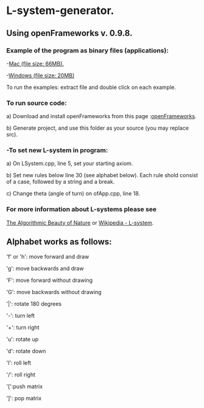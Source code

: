 # L-system-generator.

## Using openFrameworks v. 0.9.8. 

### Example of the program as binary files (applications):

  -[Mac (file size: 66MB).](http://irvingangulo.com/assets/l-system-generator-examples/examples-mac-l-system-generator.zip)

  -[Windows (file size: 20MB)](http://irvingangulo.com/assets/l-system-generator-examples/exmples-windows-l-system-generator.zip)

To run the examples: extract file and double click on each example.


### To run source code: 

a) Download and install openFrameworks from this page :[openFrameworks](http://openframeworks.cc/download/).

b) Generate project, and use this folder as your source (you may replace src).

### -To set new L-system in program:

a) On LSystem.cpp, line 5, set your starting axiom.

b) Set new rules below line 30 (see alphabet below). Each rule shold consist of a case, followed by a string and a break.

c) Change theta (angle of turn) on ofApp.cpp, line 18.

### For more information about L-systems please see

[The Algorithmic Beauty of Nature](http://algorithmicbotany.org/papers/abop/abop.pdf) or [Wikipedia - L-system](https://en.wikipedia.org/wiki/L-system). 



## Alphabet works as follows:

'f' or 'h': move forward and draw

'g': move backwards and draw

'F': move forward without drawing

'G': move backwards without drawing

'|': rotate 180 degrees

'-': turn left

'+': turn right

'u': rotate up

'd': rotate down

'l': roll left

'/': roll right

'[':push matrix

']': pop matrix
